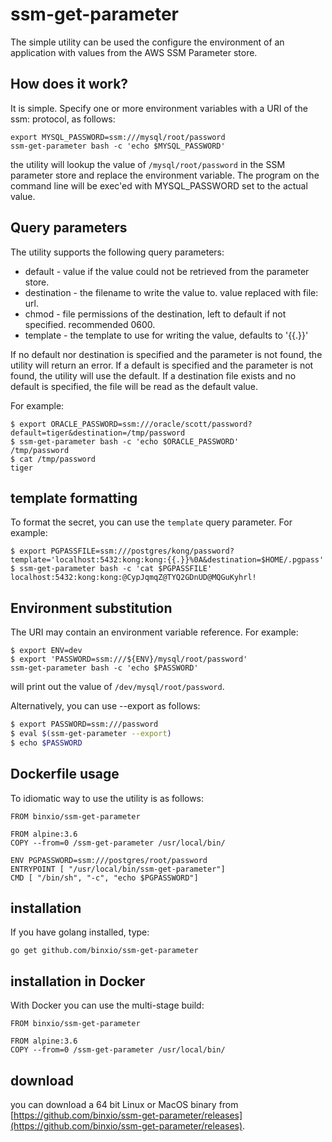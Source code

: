 # ssm-get-parameter
The simple utility can be used the configure the environment of an application with values from the AWS SSM Parameter store.

## How does it work?
It is simple. Specify one or more environment variables with a URI of the ssm: protocol, as follows:

```
export MYSQL_PASSWORD=ssm:///mysql/root/password
ssm-get-parameter bash -c 'echo $MYSQL_PASSWORD'
```
the utility will lookup the value of `/mysql/root/password` in the SSM parameter store and replace the environment variable.
The program on the command line will be exec'ed with MYSQL\_PASSWORD set to the actual value.

## Query parameters
The utility supports the following query parameters:

- default - value if the value could not be retrieved from the parameter store.
- destination - the filename to write the value to. value replaced with file: url.
- chmod - file permissions of the destination, left to default if not specified. recommended 0600.
- template - the template to use for writing the value, defaults to '{{.}}'

If no default nor destination is specified and the parameter is not found, the utility will return an error.
If a default is specified and the parameter is not found, the utility will use the default.
If a destination file exists and no default is specified, the file will be read as the default value.

For example:
```
$ export ORACLE_PASSWORD=ssm:///oracle/scott/password?default=tiger&destination=/tmp/password
$ ssm-get-parameter bash -c 'echo $ORACLE_PASSWORD'
/tmp/password
$ cat /tmp/password
tiger
```

## template formatting
To format the secret, you can use the `template` query parameter. For example:
```
$ export PGPASSFILE=ssm:///postgres/kong/password?template='localhost:5432:kong:kong:{{.}}%0A&destination=$HOME/.pgpass'
$ ssm-get-parameter bash -c 'cat $PGPASSFILE'
localhost:5432:kong:kong:@CypJqmqZ@TYQ2GDnUD@MQGuKyhrl!
```

## Environment substitution
The URI may contain an environment variable reference. For example:
```
$ export ENV=dev
$ export 'PASSWORD=ssm:///${ENV}/mysql/root/password'
ssm-get-parameter bash -c 'echo $PASSWORD'
```
will print out the value of `/dev/mysql/root/password`.

Alternatively, you can use --export as follows:

```bash
$ export PASSWORD=ssm:///password
$ eval $(ssm-get-parameter --export)
$ echo $PASSWORD
```

## Dockerfile usage
To idiomatic way to use the utility is as follows:
```
FROM binxio/ssm-get-parameter

FROM alpine:3.6
COPY --from=0 /ssm-get-parameter /usr/local/bin/

ENV PGPASSWORD=ssm:///postgres/root/password
ENTRYPOINT [ "/usr/local/bin/ssm-get-parameter"]
CMD [ "/bin/sh", "-c", "echo $PGPASSWORD"]
```

## installation
If you have golang installed, type:

```
go get github.com/binxio/ssm-get-parameter
```

## installation in Docker
With Docker you can use the multi-stage build:

```
FROM binxio/ssm-get-parameter

FROM alpine:3.6
COPY --from=0 /ssm-get-parameter /usr/local/bin/
```

## download
you can download a 64 bit Linux or MacOS binary from [https://github.com/binxio/ssm-get-parameter/releases](https://github.com/binxio/ssm-get-parameter/releases).
